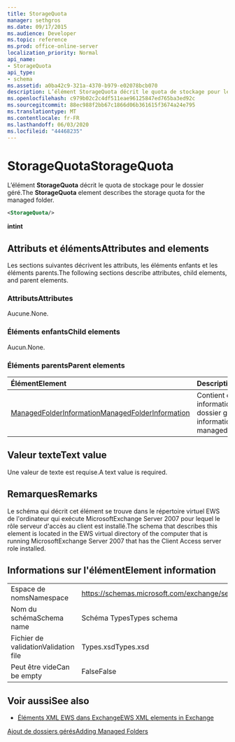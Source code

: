 ```yaml
---
title: StorageQuota
manager: sethgros
ms.date: 09/17/2015
ms.audience: Developer
ms.topic: reference
ms.prod: office-online-server
localization_priority: Normal
api_name:
- StorageQuota
api_type:
- schema
ms.assetid: a0ba42c9-321a-4370-b979-e02078bcb070
description: L’élément StorageQuota décrit le quota de stockage pour le dossier géré.
ms.openlocfilehash: c979b02c2c4df511eae96125847ed765ba3ed92c
ms.sourcegitcommit: 88ec988f2bb67c1866d06b361615f3674a24e795
ms.translationtype: MT
ms.contentlocale: fr-FR
ms.lasthandoff: 06/03/2020
ms.locfileid: "44468235"
---
```

# <a name="storagequota"></a><span data-ttu-id="18a9d-103">StorageQuota</span><span class="sxs-lookup"><span data-stu-id="18a9d-103">StorageQuota</span></span>

<span data-ttu-id="18a9d-104">L’élément **StorageQuota** décrit le quota de stockage pour le dossier géré.</span><span class="sxs-lookup"><span data-stu-id="18a9d-104">The **StorageQuota** element describes the storage quota for the managed folder.</span></span> 
  
```xml
<StorageQuota/>
```

 <span data-ttu-id="18a9d-105">**int**</span><span class="sxs-lookup"><span data-stu-id="18a9d-105">**int**</span></span>
## <a name="attributes-and-elements"></a><span data-ttu-id="18a9d-106">Attributs et éléments</span><span class="sxs-lookup"><span data-stu-id="18a9d-106">Attributes and elements</span></span>

<span data-ttu-id="18a9d-107">Les sections suivantes décrivent les attributs, les éléments enfants et les éléments parents.</span><span class="sxs-lookup"><span data-stu-id="18a9d-107">The following sections describe attributes, child elements, and parent elements.</span></span>
  
### <a name="attributes"></a><span data-ttu-id="18a9d-108">Attributs</span><span class="sxs-lookup"><span data-stu-id="18a9d-108">Attributes</span></span>

<span data-ttu-id="18a9d-109">Aucune.</span><span class="sxs-lookup"><span data-stu-id="18a9d-109">None.</span></span>
  
### <a name="child-elements"></a><span data-ttu-id="18a9d-110">Éléments enfants</span><span class="sxs-lookup"><span data-stu-id="18a9d-110">Child elements</span></span>

<span data-ttu-id="18a9d-111">Aucun.</span><span class="sxs-lookup"><span data-stu-id="18a9d-111">None.</span></span>
  
### <a name="parent-elements"></a><span data-ttu-id="18a9d-112">Éléments parents</span><span class="sxs-lookup"><span data-stu-id="18a9d-112">Parent elements</span></span>

|<span data-ttu-id="18a9d-113">**Élément**</span><span class="sxs-lookup"><span data-stu-id="18a9d-113">**Element**</span></span>|<span data-ttu-id="18a9d-114">**Description**</span><span class="sxs-lookup"><span data-stu-id="18a9d-114">**Description**</span></span>|
|:-----|:-----|
|[<span data-ttu-id="18a9d-115">ManagedFolderInformation</span><span class="sxs-lookup"><span data-stu-id="18a9d-115">ManagedFolderInformation</span></span>](managedfolderinformation.md) <br/> |<span data-ttu-id="18a9d-116">Contient des informations sur un dossier géré.</span><span class="sxs-lookup"><span data-stu-id="18a9d-116">Contains information about a managed folder.</span></span>  <br/> |
   
## <a name="text-value"></a><span data-ttu-id="18a9d-117">Valeur texte</span><span class="sxs-lookup"><span data-stu-id="18a9d-117">Text value</span></span>

<span data-ttu-id="18a9d-118">Une valeur de texte est requise.</span><span class="sxs-lookup"><span data-stu-id="18a9d-118">A text value is required.</span></span>
  
## <a name="remarks"></a><span data-ttu-id="18a9d-119">Remarques</span><span class="sxs-lookup"><span data-stu-id="18a9d-119">Remarks</span></span>

<span data-ttu-id="18a9d-120">Le schéma qui décrit cet élément se trouve dans le répertoire virtuel EWS de l'ordinateur qui exécute MicrosoftExchange Server 2007 pour lequel le rôle serveur d'accès au client est installé.</span><span class="sxs-lookup"><span data-stu-id="18a9d-120">The schema that describes this element is located in the EWS virtual directory of the computer that is running MicrosoftExchange Server 2007 that has the Client Access server role installed.</span></span>
  
## <a name="element-information"></a><span data-ttu-id="18a9d-121">Informations sur l'élément</span><span class="sxs-lookup"><span data-stu-id="18a9d-121">Element information</span></span>

|||
|:-----|:-----|
|<span data-ttu-id="18a9d-122">Espace de noms</span><span class="sxs-lookup"><span data-stu-id="18a9d-122">Namespace</span></span>  <br/> |https://schemas.microsoft.com/exchange/services/2006/types  <br/> |
|<span data-ttu-id="18a9d-123">Nom du schéma</span><span class="sxs-lookup"><span data-stu-id="18a9d-123">Schema name</span></span>  <br/> |<span data-ttu-id="18a9d-124">Schéma Types</span><span class="sxs-lookup"><span data-stu-id="18a9d-124">Types schema</span></span>  <br/> |
|<span data-ttu-id="18a9d-125">Fichier de validation</span><span class="sxs-lookup"><span data-stu-id="18a9d-125">Validation file</span></span>  <br/> |<span data-ttu-id="18a9d-126">Types.xsd</span><span class="sxs-lookup"><span data-stu-id="18a9d-126">Types.xsd</span></span>  <br/> |
|<span data-ttu-id="18a9d-127">Peut être vide</span><span class="sxs-lookup"><span data-stu-id="18a9d-127">Can be empty</span></span>  <br/> |<span data-ttu-id="18a9d-128">False</span><span class="sxs-lookup"><span data-stu-id="18a9d-128">False</span></span>  <br/> |
   
## <a name="see-also"></a><span data-ttu-id="18a9d-129">Voir aussi</span><span class="sxs-lookup"><span data-stu-id="18a9d-129">See also</span></span>



- [<span data-ttu-id="18a9d-130">Éléments XML EWS dans Exchange</span><span class="sxs-lookup"><span data-stu-id="18a9d-130">EWS XML elements in Exchange</span></span>](ews-xml-elements-in-exchange.md)


[<span data-ttu-id="18a9d-131">Ajout de dossiers gérés</span><span class="sxs-lookup"><span data-stu-id="18a9d-131">Adding Managed Folders</span></span>](https://msdn.microsoft.com/library/846658c6-7043-40fb-8439-19f97c2a967f%28Office.15%29.aspx)

